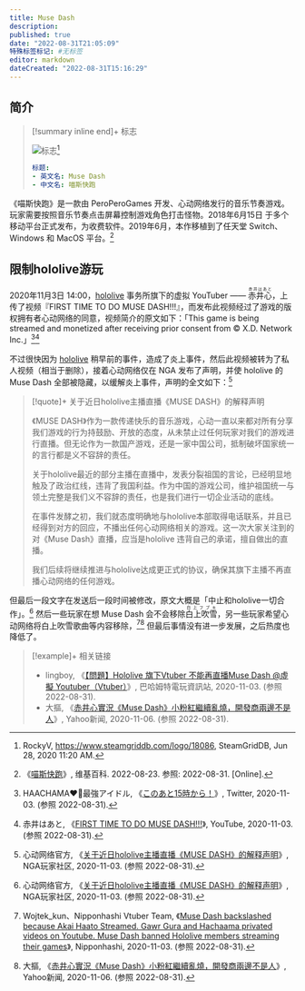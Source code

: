 ```yaml
---
title: Muse Dash
description:
published: true
date: "2022-08-31T21:05:09"
特殊标签标记: #无标签
editor: markdown
dateCreated: "2022-08-31T15:16:29"
---
```


## 简介

> [!summary inline end]+ 标志
>
> ![标志](https://s3.tebi.io/ggame/game/Muse_Dash/logo.webp)[^logo]
>
> ```yaml
> 标题:
> - 英文名: Muse Dash
> - 中文名: 喵斯快跑
> ```

[^logo]: RockyV, <https://www.steamgriddb.com/logo/18086>, SteamGridDB, Jun 28, 2020 11:20 AM.

《喵斯快跑》是一款由 PeroPeroGames 开发、心动网络发行的音乐节奏游戏。玩家需要按照音乐节奏点击屏幕控制游戏角色打击怪物。2018年6月15日 于多个移动平台正式发布，为收费软件。2019年6月，本作移植到了任天堂 Switch、Windows 和 MacOS 平台。[^wiki]

[^wiki]: 《[喵斯快跑](https://zh.wikipedia.org/wiki/喵斯快跑)》, 维基百科. 2022-08-23. 参照: 2022-08-31. [Online].

## 限制hololive游玩

2020年11月3日 14:00，[hololive][] 事务所旗下的虚拟 YouTuber —— <ruby>赤井心<rp>(</rp><rt>赤井はあと</rt><rp>)</rp></ruby>，上传了视频『FIRST TIME TO DO MUSE DASH!!!』，而发布此视频经过了游戏的版权拥有者心动网络的同意，视频简介的原文如下：「This game is being streamed and monetized after receiving prior consent from © X.D. Network Inc.」[^05376][^qPWbEYTRnvs]

[hololive]: /company/hololive.md

[^05376]: HAACHAMA❤️‍🔥最強アイドル, 《[このあと15時から！](https://web.archive.org/web/20201103044009/https://twitter.com/akaihaato/status/1323484957285605376)》, Twitter, 2020-11-03. (参照 2022-08-31).

[^qPWbEYTRnvs]: 赤井はあと, 《[FIRST TIME TO DO MUSE DASH!!!](https://web.archive.org/web/20201102144929/https://www.youtube.com/watch?v=qPWbEYTRnvs&gl=US&hl=en)》, YouTube, 2020-11-03. (参照 2022-08-31).

不过很快因为 [hololive][] 稍早前的事件，造成了炎上事件，然后此视频被转为了私人视频（相当于删除），接着心动网络仅在 NGA 发布了声明，并使 hololive 的 Muse Dash 全部被隐藏，以缓解炎上事件，声明的全文如下：[^VrjAf]

[^VrjAf]: 心动网络官方, 《[关于近日hololive主播直播《MUSE DASH》的解释声明](https://archive.is/VrjAf "https://ngabbs.com/read.php?tid=24017889")》, NGA玩家社区, 2020-11-03. (参照 2022-08-31).

> [!quote]+ 关于近日hololive主播直播《MUSE DASH》的解释声明
>
> 《MUSE DASH》作为一款传递快乐的音乐游戏，心动一直以来都对所有分享我们游戏的行为持鼓励、开放的态度，从未禁止过任何玩家对我们的游戏进行直播。但无论作为一款国产游戏，还是一家中国公司，抵制破坏国家统一的言行都是义不容辞的责任。
>
> 关于hololive最近的部分主播在直播中，发表分裂祖国的言论，已经明显地触及了政治红线，违背了我国利益。作为中国的游戏公司，维护祖国统一与领土完整是我们义不容辞的责任，也是我们进行一切企业活动的底线。
>
> 在事件发酵之初，我们就态度明确地与hololive本部取得电话联系，并且已经得到对方的回应，不播出任何心动网络相关的游戏。这一次大家关注到的对《Muse Dash》直播，应当是hololive 违背自己的承诺，擅自做出的直播。
>
> 我们后续将继续推进与hololive达成更正式的协议，确保其旗下主播不再直播心动网络的任何游戏。

但最后一段文字在发送后一段时间被修改，原文大概是「中止和hololive一切合作」。[^VrjAf] 然后一些玩家在想 Muse Dash 会不会移除<ruby>白上吹雪<rp>(</rp><rt>白上フブキ</rt><rp>)</rp></ruby>，另一些玩家希望心动网络将白上吹雪歌曲等内容移除，[^mdhcdc][^031244197] 但最后事情没有进一步发展，之后热度也降低了。

[^mdhcdc]: Wojtek_kun、Nipponhashi Vtuber Team, 《[Muse Dash backslashed because Akai Haato Streamed. Gawr Gura and Hachaama privated videos on Youtube. Muse Dash banned Hololive members streaming their games](https://web.archive.org/web/20210413193900/https://nipponhashi.com/muse-dash-hololive-china-drama-continue/)》, Nipponhashi, 2020-11-03. (参照 2022-08-31).

[^031244197]: 大摳, 《[赤井心實況《Muse Dash》小粉紅繼續亂燒，開發商兩邊不是人](https://web.archive.org/web/20220831123823/https://tw.news.yahoo.com/littlepinkdeadmom-031244197.html)》, Yahoo新闻, 2020-11-06. (参照 2022-08-31).

> [!example]+ 相关链接
>
> +   lingboy, 《[【問題】Hololive 旗下Vtuber 不能再直播Muse Dash @虛擬 Youtuber（Vtuber）](https://web.archive.org/web/20220831130044/https://forum.gamer.com.tw/C.php?bsn=60608&snA=1740)》, 巴哈姆特電玩資訊站, 2020-11-03. (参照 2022-08-31).
> +   大摳, 《[赤井心實況《Muse Dash》小粉紅繼續亂燒，開發商兩邊不是人](https://web.archive.org/web/20220831123823/https://tw.news.yahoo.com/littlepinkdeadmom-031244197.html)》, Yahoo新闻, 2020-11-06. (参照 2022-08-31).
